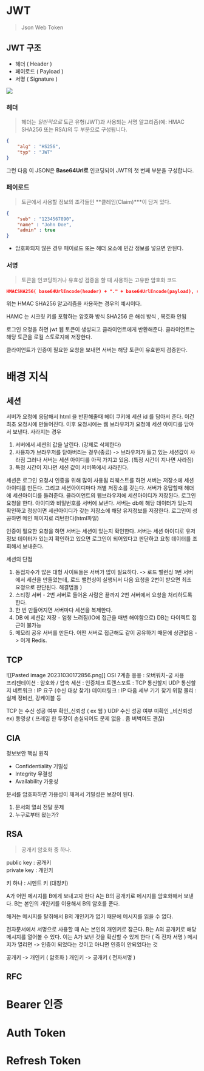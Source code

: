 # JWT 
> Json Web Token 

## JWT 구조

- 헤더 ( Header )
- 페이로드 ( Payload )
- 서명 ( Signature )

![](https://i.imgur.com/88w3tgb.png)

### **헤더**
> 헤더는 _일반적으로_ 토큰 유형(JWT)과 사용되는 서명 알고리즘(예: HMAC SHA256 또는 RSA)의 두 부분으로 구성됩니다.

```json
{
	"alg" : "HS256", 
	"typ" : "JWT" 
}
```

그런 다음 이 JSON은 **Base64Url로** 인코딩되어 JWT의 첫 번째 부분을 구성합니다.

### 페이로드 
> 토큰에서 사용할 정보의 조각들인 **클레임(Claim)***이 담겨 있다.

```JSON
{
	"sub" : "1234567890", 
	"name" : "John Doe", 
	"admin" : true          
}
```

- 암호화되지 않은 경우 페이로드 또는 헤더 요소에 민감 정보를 넣으면 안된다. 

### 서명 
> 토큰을 인코딩하거나 유효성 검증을 할 때 사용하는 고유한 암호화 코드

```JSON
HMACSHA256( base64UrlEncode(header) + "." + base64UrlEncode(payload), secret)
```

위는 HMAC SHA256 알고리즘을 사용하는 경우의 예시이다. 

HAMC 는 시크릿 키를 포함하는 암호화 방식
SHA256 은 해쉬 방식 , 복호화 안됨 

로그인 요청을 하면 jwt 웹 토큰이 생성되고 클라이언트에게 반환해준다. 
클라이언트는 해당 토큰을 로컬 스토로지에 저장한다.

클라이언트가 인증이 필요한 요청을 보내면 서버는 해당 토큰이 유효한지 검증한다. 


# 배경 지식
## 세션
서버가 요청에 응답해서 html 을 반환해줄때 헤더 쿠키에 세션 id 를 담아서 준다. 
이건 최초 요청시에 만들어진다.
이후 요청시에는 웹 브라우저가 요청에 세션 아이디를 담아서 보낸다. 
사라지는 경우 
1. 서버에서 세션의 값을 날린다. (강제로 삭제한다)
2. 사용자가 브라우저를 닫아버리는 경우(종료) -> 브라우저가 들고 있는 세션값이 사라짐 그러나 서버는 세션 아이디를 아직 가지고 있음. (특정 시간이 지나면 사라짐)
3. 특정 시간이 지나면 세션 값이 서버쪽에서 사라진다. 

세션은 로그인 요청시 인증을 위해 많이 사용됨 
리퀘스트를 하면 서버는 저장소에 세션 아이디를 만든다. 
그리고 세션아이디마다 개별 저장소를 갖는다. 
서버가 응답할때 헤더에 세션아이디를 돌려준다. 
클라이언트의 웹브라우저에 세션아이디가 저장된다. 
로그인 요청을 한다. 아이디와 비밀번호를 서버에 보낸다.
서버는 db에 해당 데이터가 있는지 확인하고 정상이면 세션아이디가 갖는 저장소에 해당 유저정보를 저장한다. 
로그인이 성공하면 메인 페이지로 리턴한다(html파일)

인증이 필요한 요청을 하면 서버는 세션이 있는지 확인한다. 
서버는 세션 아이디로 유저 정보 데이터가 있는지 확인하고 있으면 로그인이 되어있다고 판단하고 요청 데이터를 조회해서 보내준다. 

세션의 단점
1.  동접자수가 많은 대형 사이트들은 서버가 많이 필요하다. ->  로드 밸런싱 
   1번 서버에서 세션을 만들었는데, 로드 밸런싱이 실행되서 다음 요청을 2번이 받으면 최초 요청으로 판단된다. 
   해결법들 )
   1. 스티킹 서버 - 2번 서버로 들어온 사람은 끝까지 2번 서버에서 요청을 처리하도록 한다. 
   2. 한 번 만들어지면 서버마다 세션을 복제한다.
   3. DB 에 세션값 저장 - 엄청 느려짐(IO에 접근을 매번 해야함으로)  DB는 다이렉트 접근이 불가능 
   4. 메모리 공유 서버를 만든다. 어떤 서버로 접근해도 같이 공유하기 때문에 상관없음 -> 이게 Redis. 





## TCP
![[Pasted image 20231030172856.png]]
OSI 7계층 
응용 : 오버워치-궁 사용  
프리젠테이션 : 암호화 / 압축 
세션 : 인증체크 
트랜스포트 : TCP 통신할지 UDP 통신할지 
네트워크 : IP 요구 (수신 대상 찾기)
데이터링크 : IP 다음 세부 기기 찾기 위함 
물리 : 실제 정비선, 강케이블 등 

TCP 는 수신 성공 여부 확인_신뢰성 ( ex 웹 )
UDP 수신 성공 여부 미확인 _비신뢰성 ex) 동영상 ( 프레임 한 두장이 손실되어도 문제 없음 . 좀 버벅여도 괜찮)




## CIA

정보보안 핵심 원칙 
- Confidentiality 기밀성 
- Integrity 무결성
- Availability 가용성

문서를 암호화하면 가용성이 깨져서 기밀성은 보장이 된다. 

1. 문서의 열쇠 전달 문제 
2. 누구로부터 왔는가? 

## RSA
> 공개키 암호화 중 하나. 

public key : 공개키  
private key : 개인키

키 하나 : 시멘트 키 (대칭키)

A가 어떤 메시지를 B에게 보내고자 한다
A는 B의 공개키로 메시지를 암호화해서 보낸다.
B는 본인의 개인키를 이용해서  B의 암호를 푼다. 

해커는 메시지를 탈취해서 B의 개인키가 없기 때문에 메시지를 읽을 수 없다. 

전자문서에서 서명으로 사용할 때 
A는 본인의 개인키로 잠근다. 
B는 A의 공개키로 해당 메시지를 열어볼 수 있다. 
이는 A가 보낸 것을 확신할 수 있게 한다 ( 즉 전자 서명 )
메시지가 열리면 -> 인증이 되었다는 것이고 아니면 인증이 안되었다는 것 


공개키 -> 개인키 ( 암호화 )
개인키 -> 공개키 ( 전자서명 )
## RFC



# Bearer 인증


# Auth Token
# Refresh Token

